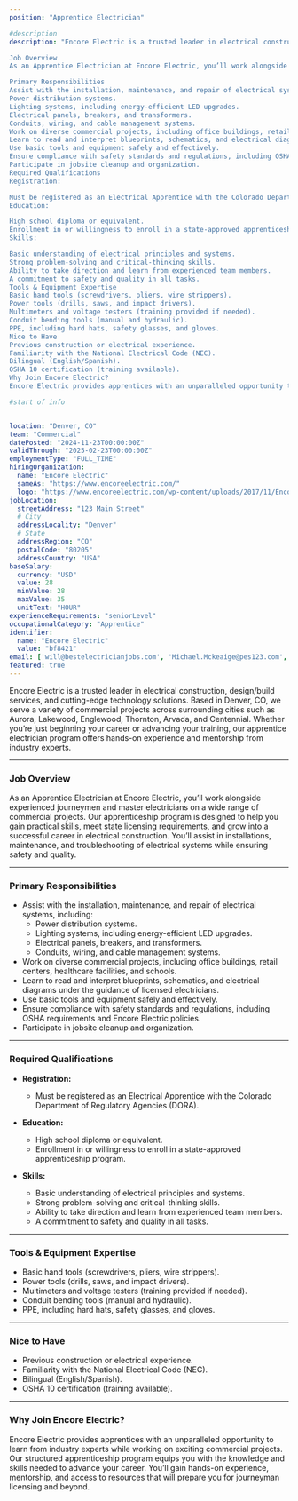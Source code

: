 ```yaml
---
position: "Apprentice Electrician"

#description
description: "Encore Electric is a trusted leader in electrical construction, design/build services, and cutting-edge technology solutions. Based in Denver, CO, we serve a variety of commercial projects across surrounding cities such as Aurora, Lakewood, Englewood, Thornton, Arvada, and Centennial. Whether you’re just beginning your career or advancing your training, our apprentice electrician program offers hands-on experience and mentorship from industry experts.

Job Overview
As an Apprentice Electrician at Encore Electric, you’ll work alongside experienced journeymen and master electricians on a wide range of commercial projects. Our apprenticeship program is designed to help you gain practical skills, meet state licensing requirements, and grow into a successful career in electrical construction. You’ll assist in installations, maintenance, and troubleshooting of electrical systems while ensuring safety and quality.

Primary Responsibilities
Assist with the installation, maintenance, and repair of electrical systems, including:
Power distribution systems.
Lighting systems, including energy-efficient LED upgrades.
Electrical panels, breakers, and transformers.
Conduits, wiring, and cable management systems.
Work on diverse commercial projects, including office buildings, retail centers, healthcare facilities, and schools.
Learn to read and interpret blueprints, schematics, and electrical diagrams under the guidance of licensed electricians.
Use basic tools and equipment safely and effectively.
Ensure compliance with safety standards and regulations, including OSHA requirements and Encore Electric policies.
Participate in jobsite cleanup and organization.
Required Qualifications
Registration:

Must be registered as an Electrical Apprentice with the Colorado Department of Regulatory Agencies (DORA).
Education:

High school diploma or equivalent.
Enrollment in or willingness to enroll in a state-approved apprenticeship program.
Skills:

Basic understanding of electrical principles and systems.
Strong problem-solving and critical-thinking skills.
Ability to take direction and learn from experienced team members.
A commitment to safety and quality in all tasks.
Tools & Equipment Expertise
Basic hand tools (screwdrivers, pliers, wire strippers).
Power tools (drills, saws, and impact drivers).
Multimeters and voltage testers (training provided if needed).
Conduit bending tools (manual and hydraulic).
PPE, including hard hats, safety glasses, and gloves.
Nice to Have
Previous construction or electrical experience.
Familiarity with the National Electrical Code (NEC).
Bilingual (English/Spanish).
OSHA 10 certification (training available).
Why Join Encore Electric?
Encore Electric provides apprentices with an unparalleled opportunity to learn from industry experts while working on exciting commercial projects. Our structured apprenticeship program equips you with the knowledge and skills needed to advance your career. You’ll gain hands-on experience, mentorship, and access to resources that will prepare you for journeyman licensing and beyond."

#start of info


location: "Denver, CO"
team: "Commercial"
datePosted: "2024-11-23T00:00:00Z"
validThrough: "2025-02-23T00:00:00Z"
employmentType: "FULL_TIME"
hiringOrganization: 
  name: "Encore Electric"
  sameAs: "https://www.encoreelectric.com/"
  logo: "https://www.encoreelectric.com/wp-content/uploads/2017/11/Encore_Logo_Color_PMS-no-white-box.jpg"
jobLocation:
  streetAddress: "123 Main Street"
  # City
  addressLocality: "Denver"
  # State
  addressRegion: "CO"
  postalCode: "80205"
  addressCountry: "USA"
baseSalary:
  currency: "USD"
  value: 28
  minValue: 28
  maxValue: 35
  unitText: "HOUR"
experienceRequirements: "seniorLevel"
occupationalCategory: "Apprentice"
identifier:
  name: "Encore Electric"
  value: "bf8421"   
email: ['will@bestelectricianjobs.com', 'Michael.Mckeaige@pes123.com', 'resumes@bestelectricianjobs.zohorecruitmail.com']
featured: true
---
```


Encore Electric is a trusted leader in electrical construction, design/build services, and cutting-edge technology solutions. Based in Denver, CO, we serve a variety of commercial projects across surrounding cities such as Aurora, Lakewood, Englewood, Thornton, Arvada, and Centennial. Whether you’re just beginning your career or advancing your training, our apprentice electrician program offers hands-on experience and mentorship from industry experts.

---

### Job Overview  
As an Apprentice Electrician at Encore Electric, you’ll work alongside experienced journeymen and master electricians on a wide range of commercial projects. Our apprenticeship program is designed to help you gain practical skills, meet state licensing requirements, and grow into a successful career in electrical construction. You’ll assist in installations, maintenance, and troubleshooting of electrical systems while ensuring safety and quality.

---

### Primary Responsibilities  
- Assist with the installation, maintenance, and repair of electrical systems, including:  
  - Power distribution systems.  
  - Lighting systems, including energy-efficient LED upgrades.  
  - Electrical panels, breakers, and transformers.  
  - Conduits, wiring, and cable management systems.  
- Work on diverse commercial projects, including office buildings, retail centers, healthcare facilities, and schools.  
- Learn to read and interpret blueprints, schematics, and electrical diagrams under the guidance of licensed electricians.  
- Use basic tools and equipment safely and effectively.  
- Ensure compliance with safety standards and regulations, including OSHA requirements and Encore Electric policies.  
- Participate in jobsite cleanup and organization.  

---

### Required Qualifications  
- **Registration:**  
  - Must be registered as an Electrical Apprentice with the Colorado Department of Regulatory Agencies (DORA).  
- **Education:**  
  - High school diploma or equivalent.  
  - Enrollment in or willingness to enroll in a state-approved apprenticeship program.  

- **Skills:**  
  - Basic understanding of electrical principles and systems.  
  - Strong problem-solving and critical-thinking skills.  
  - Ability to take direction and learn from experienced team members.  
  - A commitment to safety and quality in all tasks.  

---

### Tools & Equipment Expertise  
- Basic hand tools (screwdrivers, pliers, wire strippers).  
- Power tools (drills, saws, and impact drivers).  
- Multimeters and voltage testers (training provided if needed).  
- Conduit bending tools (manual and hydraulic).  
- PPE, including hard hats, safety glasses, and gloves.  

---

### Nice to Have  
- Previous construction or electrical experience.  
- Familiarity with the National Electrical Code (NEC).  
- Bilingual (English/Spanish).  
- OSHA 10 certification (training available).  

---

### Why Join Encore Electric?  
Encore Electric provides apprentices with an unparalleled opportunity to learn from industry experts while working on exciting commercial projects. Our structured apprenticeship program equips you with the knowledge and skills needed to advance your career. You’ll gain hands-on experience, mentorship, and access to resources that will prepare you for journeyman licensing and beyond.
